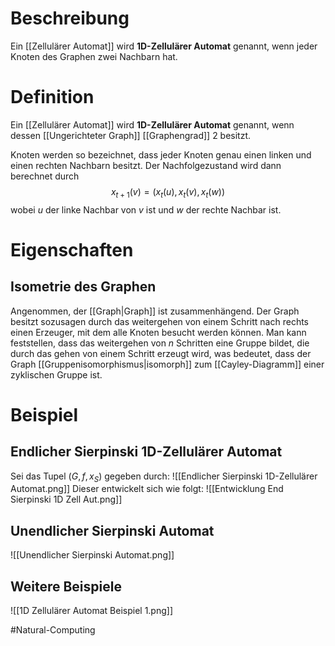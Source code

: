 # Beschreibung
Ein [[Zellulärer Automat]] wird **1D-Zellulärer Automat** genannt, wenn jeder Knoten des Graphen zwei Nachbarn hat.

# Definition
Ein [[Zellulärer Automat]] wird **1D-Zellulärer Automat** genannt, wenn dessen [[Ungerichteter Graph]] [[Graphengrad]] $2$ besitzt.

Knoten werden so bezeichnet, dass jeder Knoten genau einen linken und einen rechten Nachbarn besitzt. Der Nachfolgezustand wird dann berechnet durch
$$x_{t+1}(v) = (x_t(u), x_t(v), x_t(w))$$
wobei $u$ der linke Nachbar von $v$ ist und $w$ der rechte Nachbar ist.

# Eigenschaften
## Isometrie des Graphen
Angenommen, der [[Graph|Graph]] ist zusammenhängend.
Der Graph besitzt sozusagen durch das weitergehen von einem Schritt nach rechts einen Erzeuger, mit dem alle Knoten besucht werden können. 
Man kann feststellen, dass das weitergehen von $n$ Schritten eine Gruppe bildet, die durch das gehen von einem Schritt erzeugt wird, was bedeutet, dass der Graph [[Gruppenisomorphismus|isomorph]] zum [[Cayley-Diagramm]] einer zyklischen Gruppe ist.

# Beispiel
## Endlicher Sierpinski 1D-Zellulärer Automat
Sei das Tupel $(G,f, x_S)$ gegeben durch:
![[Endlicher Sierpinski 1D-Zellulärer Automat.png]]
Dieser entwickelt sich wie folgt:
![[Entwicklung End Sierpinski 1D Zell Aut.png]]

## Unendlicher Sierpinski Automat
![[Unendlicher Sierpinski Automat.png]]

## Weitere Beispiele
![[1D Zellulärer Automat Beispiel 1.png]]





$\newcommand{\Q}{\mathbb Q}$
$\newcommand{\R}{\mathbb R}$
$\newcommand{\C}{\mathbb C}$
$\newcommand{\F}{\mathbb F}$
$\newcommand{\Z}{\mathbb Z}$
$\newcommand{\N}{\mathbb N}$
$\newcommand{\a}{\alpha}$

#Natural-Computing 
